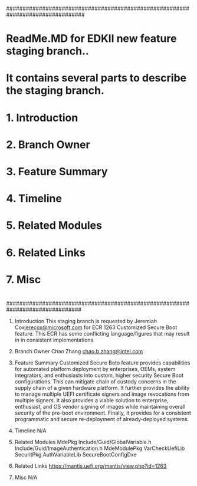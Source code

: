 ################################################################################
# ReadMe.MD for EDKII new feature staging branch.. 
#  It contains several parts to describe the staging branch.
#    1. Introduction 
#    2. Branch Owner
#    3. Feature Summary
#    4. Timeline
#    5. Related Modules
#    6. Related Links
#    7. Misc
#
###############################################################################
   
1. Introduction
   This staging branch is requested by Jeremiah Cox<jerecox@microsoft.com> for ECR 1263 Customized Secure Boot feature. 
 This ECR has some conflicting language/figures that may result in in consistent implementations 

2. Branch Owner
  Chao Zhang <chao.b.zhang@intel.com>

3. Feature Summary
  Customized Secure Boto feature provides capabilities for automated platform deployment by enterprises, OEMs, system integrators, and
  enthusiasts into custom, higher security Secure Boot configurations.  This can mitigate chain of custody concerns in the supply chain
  of a given hardware platform. It further provides the ability to manage multiple UEFI certificate signers and image revocations from 
  multiple signers.  It also provides a viable solution to enterprise, enthusiast, and OS vendor signing of images while maintaining overall
  security of the pre-boot environment.  Finally, it provides for a consistent programmatic and secure re-deployment of already-deployed systems.

4. Timeline
  N/A

5. Related Modules
  MdePkg
    Include/Guid/GlobalVariable.h
    Include/Guid/ImageAuthentication.h
  MdeModulePkg
    VarCheckUefiLib
  SecuritPkg
    AuthVariableLib
    SecureBootConfigDxe
    
6. Related Links
  https://mantis.uefi.org/mantis/view.php?id=1263

7. Misc
  N/A